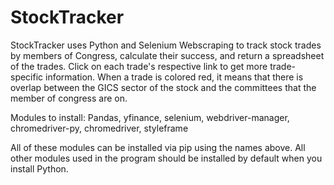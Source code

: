 # StockTracker
StockTracker uses Python and Selenium Webscraping to track stock trades by members of Congress, calculate their success, and return a spreadsheet of the trades. Click on each trade's respective link to get more trade-specific information. When a trade is colored red, it means that there is overlap between the GICS sector of the stock and the committees that the member of congress are on.

Modules to install:
Pandas, yfinance, selenium, webdriver-manager, chromedriver-py, chromedriver, styleframe

All of these modules can be installed via pip using the names above. All other modules used in the program should be installed by default when you install Python.
